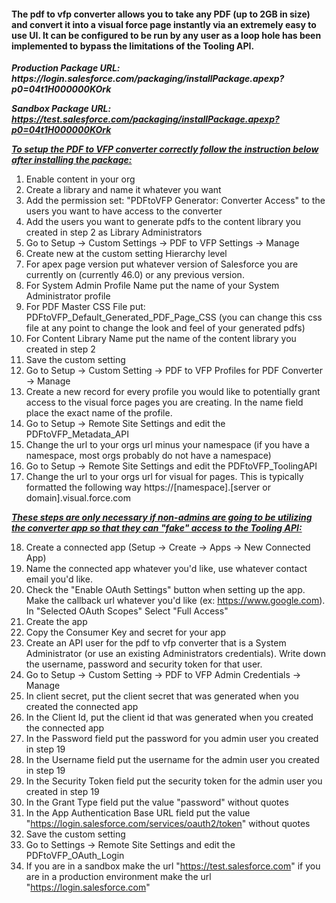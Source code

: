 <html>
<h4>The pdf to vfp converter allows you to take any PDF (up to 2GB in size) and convert it into a visual force page instantly via an extremely
easy to use UI. 
It can be configured to be run by any user as a loop hole has been implemented to bypass the limitations of the Tooling API.</h4>

<p><b><i>Production Package URL: https://login.salesforce.com/packaging/installPackage.apexp?p0=04t1H000000KOrk

Sandbox Package URL: https://test.salesforce.com/packaging/installPackage.apexp?p0=04t1H000000KOrk</i></b></p>

<b><i><u>To setup the PDF to VFP converter correctly follow the instruction below after installing the package:</u></i></b>

1) Enable content in your org
2) Create a library and name it whatever you want
3) Add the permission set: "PDFtoVFP Generator: Converter Access" to the users you want to have access to the converter
4) Add the users you want to generate pdfs to the content library you created in step 2 as Library Administrators
5) Go to Setup -> Custom Settings -> PDF to VFP Settings -> Manage
6) Create new at the custom setting Hierarchy level
7) For apex page version put whatever version of Salesforce you are currently on (currently 46.0) or any previous version. 
8) For System Admin Profile Name put the name of your System Administrator profile
9) For PDF Master CSS File put: PDFtoVFP_Default_Generated_PDF_Page_CSS (you can change this css file at any point to change the look and feel of your generated pdfs)
10) For Content Library Name put the name of the content library you created in step 2
11) Save the custom setting
12) Go to Setup -> Custom Setting -> PDF to VFP Profiles for PDF Converter -> Manage
13) Create a new record for every profile you would like to potentially grant access to the visual force pages you are creating. In the name field place the exact name of the profile. 
14) Go to Setup -> Remote Site Settings and edit the PDFtoVFP_Metadata_API
15) Change the url to your orgs url minus your namespace (if you have a namespace, most orgs probably do not have a namespace)
16) Go to Setup -> Remote Site Settings and edit the PDFtoVFP_ToolingAPI
17) Change the url to your orgs url for visual for pages. This is typically formatted the following way https://[namespace].[server or domain].visual.force.com


<b><i><u>These steps are only necessary if non-admins are going to be utilizing the converter app so that they can "fake" access to the Tooling API:</u></b></i>

18) Create a connected app (Setup -> Create -> Apps -> New Connected App)
19) Name the connected app whatever you'd like, use whatever contact email you'd like.
20) Check the "Enable OAuth Settings" button when setting up the app. Make the callback url whatever you'd like (ex: https://www.google.com). In "Selected OAuth Scopes" Select "Full Access"
21) Create the app
22) Copy the Consumer Key and secret for your app
23) Create an API user for the pdf to vfp converter that is a System Administrator (or use an existing Administrators credentials). Write down the username, password and security token for that user.
24) Go to Setup -> Custom Setting -> PDF to VFP Admin Credentials -> Manage
25) In client secret, put the client secret that was generated when you created the connected app
26) In the Client Id, put the client id that was generated when you created the connected app
27) In the Password field put the password for you admin user you created in step 19
28) In the Username field put the username for the admin user you created in step 19
29) In the Security Token field put the security token for the admin user you created in step 19
30) In the Grant Type field put the value "password" without quotes
31) In the App Authentication Base URL field put the value "https://login.salesforce.com/services/oauth2/token" without quotes
32) Save the custom setting
33) Go to Settings -> Remote Site Settings and edit the PDFtoVFP_OAuth_Login
34) If you are in a sandbox make the url "https://test.salesforce.com" if you are in a production environment make the url "https://login.salesforce.com"
<html>
